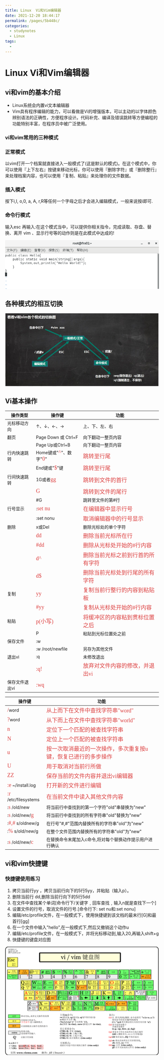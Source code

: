 ```yaml
---
title: Linux  Vi和Vim编辑器
date: 2021-12-20 18:44:17
permalink: /pages/5b448c/
categories:
  - studynotes
  - Linux
tags:
  - 
---
```

# Linux  Vi和Vim编辑器

## vi和vim的基本介绍

+ Linux系统会内置vi文本编辑器
+ Vim具有程序编辑的能力，可以看做是Vi的增强版本，可以主动的以字体颜色辨别语法的正确性，方便程序设计。代码补完、编译及错误跳转等方便编程的功能特别丰富，在程序员中被广泛使用。

### vi和vim常用的三种模式

### 正常模式

以vim打开一个档案就直接进入一般模式了(这是默认的模式)。在这个模式中，你可以使用『上下左右』按键来移动光标，你可以使用『删除字符』或『删除整行』来处理档案内容，也可以使用『复制、粘贴』来处理你的文件数据。

### 插入模式

按下i,I, o,0, a, A, r,R等任何一个字母之后才会进入编辑模式，一般来说按i即可.

### 命令行模式

输入esc 再输入:在这个模式当中，可以提供你相关指令，完成读取、存盘、替换、离开 vim 、显示行号等的动作则是在此模式中达成的!

![1648746045662](./images/4/01.png)

## 各种模式的相互切换

![1630669607815](./images/4/02.png)

## Vi基本操作

| 操作类型       | 操作键                                                       | 功能                                                         |
| -------------- | ------------------------------------------------------------ | ------------------------------------------------------------ |
| 光标移动方向   | ↑、↓、←、→                                                   | 上、下、左、右                                               |
| 翻页           | Page Down 或 Ctrl+F                                          | 向下翻动一整页内容                                           |
|                | Page Up或Ctrl+B                                              | 向下翻动一整页内容                                           |
| 行内快速跳转   | Home键或"<font color=#DC4040 size=4 face="黑体">^</font>"、数字"<font color=#DC4040 size=4 face="黑体">0</font>" | <font color=#DC4040 size=4 face="黑体">跳转至行尾</font>     |
|                | End键或"<font color=#DC4040 size=4 face="黑体">$</font>"键   | <font color=#DC4040 size=4 face="黑体">跳转至行尾</font>     |
| 行间快速跳转   | 1G或者<font color=#DC4040 size=4 face="黑体">gg</font>       | <font color=#DC4040 size=4 face="黑体">跳转到文件的首行</font> |
|                | <font color=#DC4040 size=4 face="黑体">G</font>              | <font color=#DC4040 size=4 face="黑体">跳转到文件的尾行</font> |
|                | #G                                                           | 跳转至文件的第#行                                            |
| 行号显示       | :<font color=#DC4040 size=4 face="黑体">set nu</font>        | <font color=#DC4040 size=4 face="黑体">在编辑器中显示行号</font> |
|                | :set nonu                                                    | <font color=#DC4040 size=4 face="黑体">取消编辑器中的行号显示</font> |
| 删除           | x或Del                                                       | 删除光标处的单个字符                                         |
|                | <font color=#DC4040 size=4 face="黑体">dd</font>             | <font color=#DC4040 size=4 face="黑体">删除当前光标所在行</font> |
|                | <font color=#DC4040 size=4 face="黑体">#dd</font>            | <font color=#DC4040 size=4 face="黑体">删除从光标处开始的#行内容</font> |
|                | <font color=#DC4040 size=4 face="黑体">d^</font>             | <font color=#DC4040 size=4 face="黑体">删除当前光标之前到行首的所有字符</font> |
|                | <font color=#DC4040 size=4 face="黑体">d$</font>             | <font color=#DC4040 size=4 face="黑体">删除当前光标处到行尾的所有字符</font> |
| 复制           | <font color=#DC4040 size=4 face="黑体">yy</font>             | <font color=#DC4040 size=4 face="黑体">复制当前行整行的内容到粘贴板</font> |
|                | <font color=#DC4040 size=4 face="黑体">#yy</font>            | <font color=#DC4040 size=4 face="黑体">复制从光标处开始的#行内容</font> |
| 粘贴           | <font color=#DC4040 size=4 face="黑体">p(小写)</font>        | <font color=#DC4040 size=4 face="黑体">将缓冲区的内容粘到贯标位置之后</font> |
|                | P                                                            | 粘贴到光标位置处之前                                         |
| 保存文件       | :w                                                           |                                                              |
|                | :w /root/newfile                                             | 另存为其他文件                                               |
| 退出vi         | :q                                                           | 未修改退出                                                   |
|                | <font color=#DC4040 size=4 face="黑体">:q!</font>            | <font color=#DC4040 size=4 face="黑体">放弃对文件内容的修改，并退出vi</font> |
| 保存文件退出vi | <font color=#DC4040 size=4 face="黑体">:wq</font>            |                                                              |

| 操作键                                                       | 功能                                                         |
| ------------------------------------------------------------ | ------------------------------------------------------------ |
| <font color=#DC4040 size=4 face="黑体">/</font>word          | <font color=#DC4040 size=4 face="黑体">从上而下在文件中查找字符串"word"</font> |
| <font color=#DC4040 size=4 face="黑体">?</font>word          | <font color=#DC4040 size=4 face="黑体">从下而上在文件中查找字符串"world"</font> |
| <font color=#DC4040 size=4 face="黑体">n</font>              | <font color=#DC4040 size=4 face="黑体">定位下一个匹配的被查找字符串</font> |
| <font color=#DC4040 size=4 face="黑体">N</font>              | <font color=#DC4040 size=4 face="黑体">定位上一个匹配的被查找字符串</font> |
| <font color=#DC4040 size=4 face="黑体">u</font>              | <font color=#DC4040 size=4 face="黑体">按一次取消最近的一次操作，多次重复按u键，恢复已进行的多步操作</font> |
| <font color=#DC4040 size=4 face="黑体">U</font>              | <font color=#DC4040 size=4 face="黑体">用于取消对当前行所做</font> |
| <font color=#DC4040 size=4 face="黑体">ZZ</font>             | <font color=#DC4040 size=4 face="黑体">保存当前的文件内容并退出vi编辑器</font> |
| <font color=#DC4040 size=4 face="黑体">:e</font> ~/install.log | <font color=#DC4040 size=4 face="黑体">打开新的文件进行编辑</font> |
| <font color=#DC4040 size=4 face="黑体">:r</font> /etc/filesystems | <font color=#DC4040 size=4 face="黑体">在当前文件中读入其他文件内容</font> |
| :<font color=#DC4040 size=4 face="黑体">s</font>  /old/new   | 将当前行中查找到的第一个字符"old"串替换为"new"               |
| :<font color=#DC4040 size=4 face="黑体">s</font>  /old/new/<font color=#DC4040 size=4 face="黑体">g</font> | 将当前行中查找到的所有字符串"old"替换为"new"                 |
| :<font color=#DC4040 size=4 face="黑体">#,#</font>  s/oldnew/g | 在行号"#,#"范围内替换所有的字符串"old"为"new"                |
| :<font color=#DC4040 size=4 face="黑体">%</font> s/old/new/g | 在整个文件范围内替换所有的字符串"old"为"new"                 |
| :<font color=#DC4040 size=4 face="黑体">s</font> /old/new/<font color=#DC4040 size=4 face="黑体">c</font> | 在替换命令末尾加入c命令,将对每个替换动作提示用户进行确认     |

## vi和vim快捷键

### 快捷键使用练习

1. 拷贝当前行yy ，拷贝当前行向下的5行5yy，并粘贴（输入p）。
2. 删除当前行 dd,删除当前行向下的5行5dd
3. 在文件中查找某个单词[命令行下/关键字﹐回车查找﹐输入n就是查找下一个]
4. 设置文件的行号，取消文件的行号.[命令行下: set nu和:set nonu]
5. 编辑/etc/profile文件，在一般模式下，使用快捷键到该文档的最末行[G]和最首行[gg]
6. 在一个文件中输入"hello",在一般模式下,然后又撤销这个动作u
7. 编辑/etc/profile文件，在一般模式下，并将光标移动到,输入20,再输入shift+g
8. 快捷键的键盘对应图

![1630669869637](./images/4/03.png)

